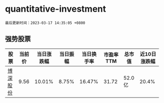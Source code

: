 # quantitative-investment

`最后更新时间：2023-03-17 14:35:05 +0800`

## 强势股票

|股票|当前价|当日涨跌幅|当日振幅|当日换手率|市盈率TTM|总市值|近10日涨跌幅|
|----|----|----|----|----|----|----|----|
|[博深股份](https://xueqiu.com/S/SZ002282)|9.56|10.01%|8.75%|16.47%|31.72|52.0亿|20.4%|
